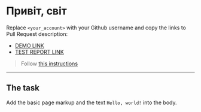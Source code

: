 #  Привіт, світ
Replace `<your_account>` with your Github username and copy the links to Pull Request description:
 - [DEMO LINK](https://RomanVolchovskiy.github.io/layout_hello-world/)
 - [TEST REPORT LINK](https://RomanVolchovskiy.github.io/layout_hello-world/report/html_report/)

> Follow [this instructions](https://mate-academy.github.io/layout_task-guideline/#how-to-solve-the-layout-tasks-on-github)
___

## The task

Add the basic page markup and the text `Hello, world!` into the body.
